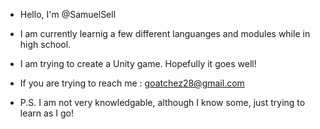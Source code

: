 - Hello, I'm @SamuelSell
- I am currently learnig a few different languanges and modules while in high school.
- I am trying to create a Unity game. Hopefully it goes well!
- If you are trying to reach me : goatchez28@gmail.com

- P.S. I am not very knowledgable, although I know some, just trying to learn as I go!


<!---
GoatChez/GoatChez is a ✨ special ✨ repository because its `README.md` (this file) appears on your GitHub profile.
You can click the Preview link to take a look at your changes.
--->
